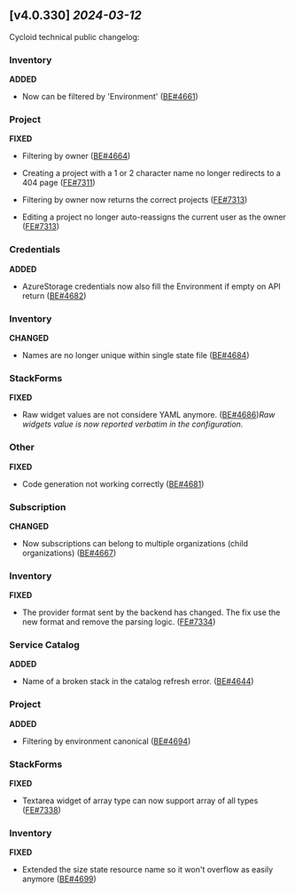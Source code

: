 ## [v4.0.330] _2024-03-12_

Cycloid technical public changelog:

### Inventory
**ADDED**
- Now can be filtered by 'Environment' ([BE#4661])
### Project
**FIXED**
- Filtering by owner ([BE#4664])
- Creating a project with a 1 or 2 character name no longer redirects to a 404 page ([FE#7311])

- Filtering by owner now returns the correct projects ([FE#7313])

- Editing a project no longer auto-reassigns the current user as the owner ([FE#7313])

### Credentials
**ADDED**
- AzureStorage credentials now also fill the Environment if empty on API return ([BE#4682])
### Inventory
**CHANGED**
- Names are no longer unique within single state file ([BE#4684])
### StackForms
**FIXED**
- Raw widget values are not considere YAML anymore. ([BE#4686])*Raw widgets value is now reported verbatim in the configuration.*
### Other
**FIXED**
- Code generation not working correctly ([BE#4681])
### Subscription
**CHANGED**
- Now subscriptions can belong to multiple organizations (child organizations) ([BE#4667])
### Inventory
**FIXED**
- The provider format sent by the backend has changed. The fix use the new format and remove the parsing logic. ([FE#7334])

### Service Catalog
**ADDED**
- Name of a broken stack in the catalog refresh error. ([BE#4644])
### Project
**ADDED**
- Filtering by environment canonical ([BE#4694])
### StackForms
**FIXED**
- Textarea widget of array type can now support array of all types ([FE#7338])

### Inventory
**FIXED**
- Extended the size state resource name so it won't overflow as easily anymore ([BE#4699])

[BE#4661]: https://github.com/cycloidio/youdeploy-http-api/pull/4661
[BE#4664]: https://github.com/cycloidio/youdeploy-http-api/pull/4664
[FE#7311]: https://github.com/cycloidio/youdeploy-frontend-web/pull/7311
[FE#7313]: https://github.com/cycloidio/youdeploy-frontend-web/pull/7313
[FE#7313]: https://github.com/cycloidio/youdeploy-frontend-web/pull/7313
[BE#4682]: https://github.com/cycloidio/youdeploy-http-api/pull/4682
[BE#4684]: https://github.com/cycloidio/youdeploy-http-api/pull/4684
[BE#4686]: https://github.com/cycloidio/youdeploy-http-api/pull/4686
[BE#4681]: https://github.com/cycloidio/youdeploy-http-api/pull/4681
[BE#4667]: https://github.com/cycloidio/youdeploy-http-api/pull/4667
[FE#7334]: https://github.com/cycloidio/youdeploy-frontend-web/pull/7334
[BE#4644]: https://github.com/cycloidio/youdeploy-http-api/pull/4644
[BE#4694]: https://github.com/cycloidio/youdeploy-http-api/pull/4694
[FE#7338]: https://github.com/cycloidio/youdeploy-frontend-web/pull/7338
[BE#4699]: https://github.com/cycloidio/youdeploy-http-api/pull/4699
